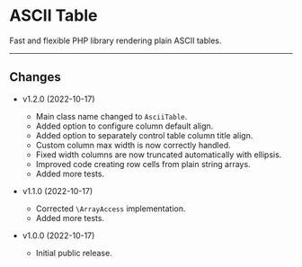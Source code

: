 # ASCII Table

Fast and flexible PHP library rendering plain ASCII tables.

---

## Changes

* v1.2.0 (2022-10-17)
  * Main class name changed to `AsciiTable`.
  * Added option to configure column default align.
  * Added option to separately control table column title align.
  * Custom column max width is now correctly handled.
  * Fixed width columns are now truncated automatically with ellipsis.
  * Improved code creating row cells from plain string arrays. 
  * Added more tests.

* v1.1.0 (2022-10-17)
  * Corrected `\ArrayAccess` implementation.
  * Added more tests.

* v1.0.0 (2022-10-17)
  * Initial public release.
